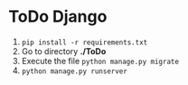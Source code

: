 # ToDo Django

1. `pip install -r requirements.txt`
2. Go to directory **./ToDo**
3. Execute the file `python manage.py migrate`
4. `python manage.py runserver`
